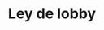 ---
layout: post
title:  "Ley de lobby"
categories: project
img: img/projects/lobby.png
thumb: img/projects/thumbs/lobby-thumb.png
description: Sitio de campaña a favor de la aprobación y regulación de la ley del lobby.
site_url: http://leydelobby.cl
estado: activo
---